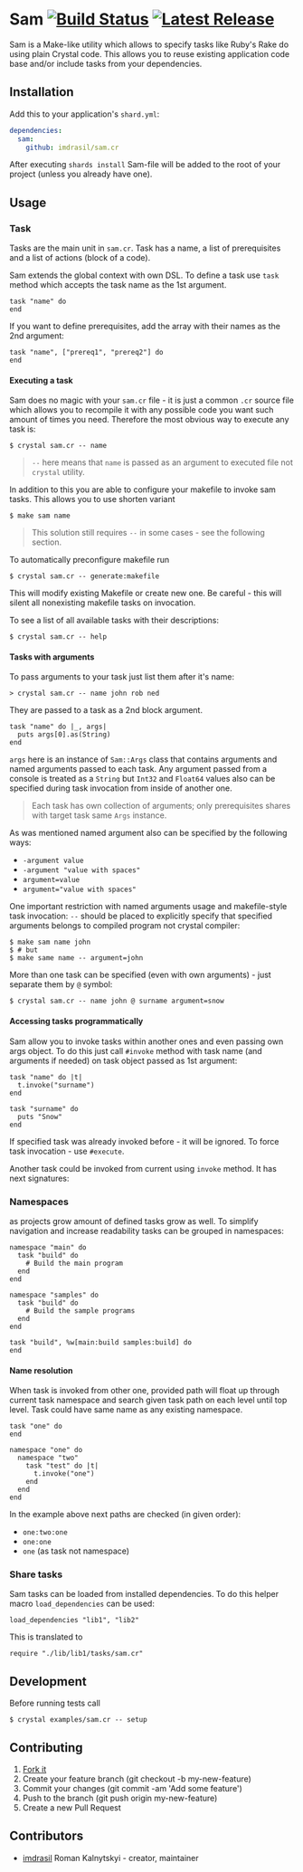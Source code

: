 # Sam [![Build Status](https://travis-ci.org/imdrasil/sam.cr.svg)](https://travis-ci.org/imdrasil/sam.cr) [![Latest Release](https://img.shields.io/github/release/imdrasil/sam.cr.svg)](https://github.com/imdrasil/sam.cr/releases)

Sam is a Make-like utility which allows to specify tasks like Ruby's Rake do using plain Crystal code. This allows you to reuse existing application code base and/or include tasks from your dependencies.

## Installation

Add this to your application's `shard.yml`:

```yaml
dependencies:
  sam:
    github: imdrasil/sam.cr
```

After executing `shards install` Sam-file will be added to the root of your project (unless you already have one).

## Usage

### Task

Tasks are the main unit in `sam.cr`. Task has a name, a list of prerequisites and a list of actions (block of a code).

Sam extends the global context with own DSL. To define a task use `task` method which accepts the task name as the 1st argument.

```crystal
task "name" do
end
```

If you want to define prerequisites, add the array with their names as the 2nd argument:

```crystal
task "name", ["prereq1", "prereq2"] do
end
```

#### Executing a task

Sam does no magic with your `sam.cr` file - it is just a common `.cr` source file which allows you to recompile it with any possible code you want such amount of times you need. Therefore the most obvious way to execute any task is:

```shell
$ crystal sam.cr -- name
```

> `--` here means that `name` is passed as an argument to executed file not `crystal` utility.

In addition to this you are able to configure your makefile to invoke sam tasks. This allows you to use shorten variant

```shell
$ make sam name
```

> This solution still requires `--` in some cases - see the following section.

To automatically preconfigure makefile run

```shell
$ crystal sam.cr -- generate:makefile
```

This will modify existing Makefile or create new one. Be careful - this will silent all nonexisting makefile tasks on invocation.

To see a list of all available tasks with their descriptions:

```shell
$ crystal sam.cr -- help
```

#### Tasks with arguments

To pass arguments to your task just list them after it's name:

```shell
> crystal sam.cr -- name john rob ned
```

They are passed to a task as a 2nd block argument.

```crystal
task "name" do |_, args|
  puts args[0].as(String)
end
```

`args` here is an instance of `Sam::Args` class that contains arguments and named arguments passed to each task. Any argument passed from a console is treated as a `String` but `Int32` and `Float64` values also can be specified during task invocation from inside of another one.

> Each task has own collection of arguments; only prerequisites shares with target task same `Args` instance.

As was mentioned named argument also can be specified by the following ways:

- `-argument value`
- `-argument "value with spaces"`
- `argument=value`
- `argument="value with spaces"`

One important restriction with named arguments usage and makefile-style task invocation: `--` should be placed to explicitly specify that specified arguments belongs to compiled program not crystal compiler:

```shell
$ make sam name john
$ # but
$ make same name -- argument=john
```

More than one task can be specified (even with own arguments) - just separate them by `@` symbol:

```shell
$ crystal sam.cr -- name john @ surname argument=snow
```

#### Accessing tasks programmatically

Sam allow you to invoke tasks within another ones and even passing own args object. To do this just call `#invoke` method with task name (and arguments if needed) on task object passed as 1st argument:

```crystal
task "name" do |t|
  t.invoke("surname")
end

task "surname" do
  puts "Snow"
end
```

If specified task was already invoked before - it will be ignored. To force task invocation - use `#execute`.


Another task could be invoked from current using `invoke` method. It has next signatures:

### Namespaces

as projects grow amount of defined tasks grow as well. To simplify navigation and increase readability tasks can be grouped in namespaces:

```crystal
namespace "main" do
  task "build" do
    # Build the main program
  end
end

namespace "samples" do
  task "build" do
    # Build the sample programs
  end
end

task "build", %w[main:build samples:build] do
end
```

#### Name resolution

When task is invoked from other one, provided path will float up through current task namespace and search given task path on each level until top level. Task could have same name as any existing namespace.

```crystal
task "one" do
end

namespace "one" do
  namespace "two"
    task "test" do |t|
      t.invoke("one")
    end
  end
end
```

In the example above next paths are checked (in given order):

* `one:two:one`
* `one:one`
* `one` (as task not namespace)

### Share tasks

Sam tasks can be loaded from installed dependencies. To do this helper macro `load_dependencies` can be used:

```crystal
load_dependencies "lib1", "lib2"
```

This is translated to

```crystal
require "./lib/lib1/tasks/sam.cr"
```

## Development

Before running tests call

```shell
$ crystal examples/sam.cr -- setup
```

## Contributing

1. [Fork it]( https://github.com/imdrasil/sam.cr/fork )
2. Create your feature branch (git checkout -b my-new-feature)
3. Commit your changes (git commit -am 'Add some feature')
4. Push to the branch (git push origin my-new-feature)
5. Create a new Pull Request

## Contributors

- [imdrasil](https://github.com/imdrasil/sam.cr) Roman Kalnytskyi - creator, maintainer
